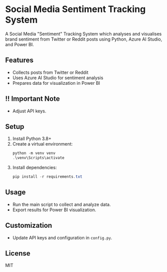 # Social Media Sentiment Tracking System

A Social Media "Sentiment" Tracking System which analyses and visualises brand sentiment from Twitter or Reddit posts using Python, Azure AI Studio, and Power BI.

## Features
- Collects posts from Twitter or Reddit
- Uses Azure AI Studio for sentiment analysis
- Prepares data for visualization in Power BI

## !! Important Note
- Adjust API keys.

## Setup
1. Install Python 3.8+
2. Create a virtual environment:
   ```powershell
   python -m venv venv
   .\venv\Scripts\activate
   ```
3. Install dependencies:
   ```powershell
   pip install -r requirements.txt
   ```

## Usage
- Run the main script to collect and analyze data.
- Export results for Power BI visualization.

## Customization
- Update API keys and configuration in `config.py`.

## License
MIT